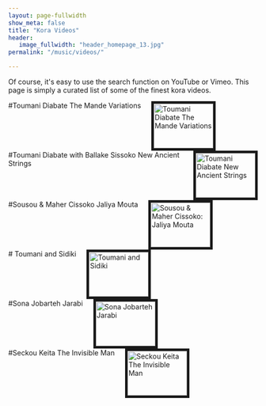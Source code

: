 ```yaml
---
layout: page-fullwidth
show_meta: false
title: "Kora Videos"
header:
   image_fullwidth: "header_homepage_13.jpg"
permalink: "/music/videos/"

---
```

Of course, it's easy to use the search function on YouTube or Vimeo. This page is simply a curated list of some of the finest kora videos.

<div class="row">

  <div class="large-3 columns">
#Toumani Diabate The Mande Variations
<a href="{{ site.url }}{{ site.baseurl }}/music/videos2/">
<img src="http://img.youtube.com/vi/9zfAYKyDhAA/0.jpg" 
alt="Toumani Diabate The Mande Variations" width="120" height="90" border="5" /></a>
 </div>
 <div class="large-3 columns">
#Toumani Diabate with Ballake Sissoko New Ancient Strings
<a href="{{ site.url }}{{ site.baseurl }}/music/videos3/">
<img src="http://img.youtube.com/vi/Lx7hhA0Aits/0.jpg" 
alt="Toumani Diabate New Ancient Strings" width="120" height="90" border="5" /></a>
 </div>
 <div class="large-3 columns">
#Sousou & Maher Cissoko Jaliya Mouta
<a href="{{ site.url }}{{ site.baseurl }}/music/videos4/">
<img src="http://img.youtube.com/vi/NiXgWghf2mE/0.jpg" 
alt="Sousou & Maher Cissoko: Jaliya Mouta" width="120" height="90" border="5" /></a>
 </div>
</div>
<div class="row">
<div class="large-3 columns">
# Toumani and Sidiki 
<a href="{{ site.url }}{{ site.baseurl }}/music/videos5/">
<img src="http://img.youtube.com/vi/qPsvNN2iIrQ/0.jpg" 
alt="Toumani and Sidiki" width="120" height="90" border="5" /></a>
 </div>
 <div class="large-3 columns">
#Sona Jobarteh Jarabi
<a href="{{ site.url }}{{ site.baseurl }}/music/videos6/">
<img src="http://img.youtube.com/vi/oToZfPGMMBY/0.jpg" 
alt="Sona Jobarteh Jarabi" width="120" height="90" border="5" /></a>
 </div>
 <div class="large-3 columns">
#Seckou Keita The Invisible Man
<a href="{{ site.url }}{{ site.baseurl }}/music/videos7/">
<img src="http://img.youtube.com/vi/zVfx_m5--cQ/0.jpg" 
alt="Seckou Keita The Invisible Man" width="120" height="90" border="5" /></a>
 </div> 
 
 </div>
